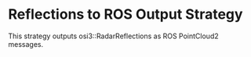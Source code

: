 # Reflections to ROS Output Strategy

This strategy outputs osi3::RadarReflections as ROS PointCloud2 messages.
